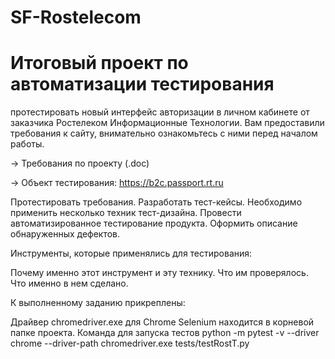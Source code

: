 # SF-Rostelecom
# Итоговый проект по автоматизации тестирования
протестировать новый интерфейс авторизации в личном кабинете от заказчика Ростелеком Информационные Технологии. Вам предоставили требования к сайту, внимательно ознакомьтесь с ними перед началом работы. 

→ Требования по проекту (.doc)

→ Объект тестирования: https://b2c.passport.rt.ru

Протестировать требования.
Разработать тест-кейсы. Необходимо применить несколько техник тест-дизайна.
Провести автоматизированное тестирование продукта. 
Оформить описание обнаруженных дефектов.

Инструменты, которые применялись для тестирования:

Почему именно этот инструмент и эту технику.
Что им проверялось.
Что именно в нем сделано.

К выполненному заданию прикреплены:


Драйвер chromedriver.exe для Chrome Selenium находится в корневой папке проекта.
Команда для запуска тестов python -m pytest -v --driver chrome --driver-path chromedriver.exe tests/testRostT.py
